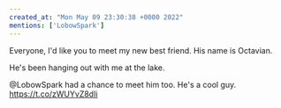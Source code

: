 ```yaml
---
created_at: "Mon May 09 23:30:38 +0000 2022"
mentions: ['LobowSpark']
---
```


Everyone, I'd like you to meet my new best friend. His name is Octavian.

He's been hanging out with me at the lake. 

@LobowSpark had a chance to meet him too. He's a cool guy. https://t.co/zWUYvZ8dIi
